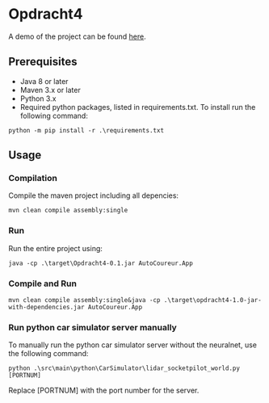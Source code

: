 # Opdracht4
A demo of the project can be found [here](https://www.youtube.com/watch?v=NqzNcWjCp84).

## Prerequisites
- Java 8 or later
- Maven 3.x or later
- Python 3.x
- Required python packages, listed in requirements.txt. To install run the following command:
``` 
python -m pip install -r .\requirements.txt 
```

## Usage

### Compilation

Compile the maven project including all depencies:

```
mvn clean compile assembly:single
```

### Run

Run the entire project using:

```
java -cp .\target\Opdracht4-0.1.jar AutoCoureur.App
```

### Compile and Run

```
mvn clean compile assembly:single&java -cp .\target\opdracht4-1.0-jar-with-dependencies.jar AutoCoureur.App
```

### Run python car simulator server manually

To manually run the python car simulator server without the neuralnet, use the following command:

```
python .\src\main\python\CarSimulator\lidar_socketpilot_world.py [PORTNUM]
```

Replace [PORTNUM] with the port number for the server.

